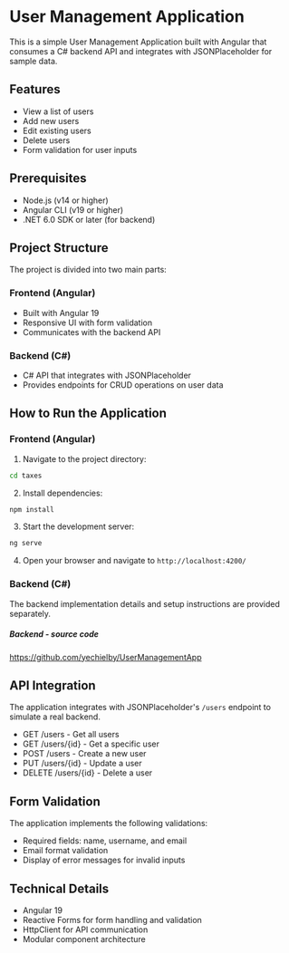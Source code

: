 # User Management Application

This is a simple User Management Application built with Angular that consumes a C# backend API and integrates with JSONPlaceholder for sample data.

## Features

- View a list of users
- Add new users
- Edit existing users
- Delete users
- Form validation for user inputs

## Prerequisites

- Node.js (v14 or higher)
- Angular CLI (v19 or higher)
- .NET 6.0 SDK or later (for backend)

## Project Structure

The project is divided into two main parts:

### Frontend (Angular)

- Built with Angular 19
- Responsive UI with form validation
- Communicates with the backend API

### Backend (C#)

- C# API that integrates with JSONPlaceholder
- Provides endpoints for CRUD operations on user data

## How to Run the Application

### Frontend (Angular)

1. Navigate to the project directory:
```bash
cd taxes
```

2. Install dependencies:
```bash
npm install
```

3. Start the development server:
```bash
ng serve
```

4. Open your browser and navigate to `http://localhost:4200/`

### Backend (C#)

The backend implementation details and setup instructions are provided separately.

##### Backend - source code
https://github.com/yechielby/UserManagementApp

## API Integration

The application integrates with JSONPlaceholder's `/users` endpoint to simulate a real backend.

- GET /users - Get all users
- GET /users/{id} - Get a specific user
- POST /users - Create a new user
- PUT /users/{id} - Update a user
- DELETE /users/{id} - Delete a user

## Form Validation

The application implements the following validations:

- Required fields: name, username, and email
- Email format validation
- Display of error messages for invalid inputs

## Technical Details

- Angular 19
- Reactive Forms for form handling and validation
- HttpClient for API communication
- Modular component architecture
